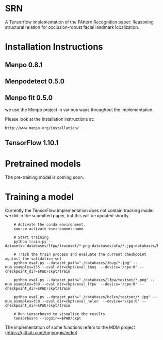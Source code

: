 # SRN

A Tensorflow implementation of the PAttern Recognition paper: Reasoning structural relation for occlusion-robust facial landmark localization.


# Installation Instructions


## Menpo 0.8.1
## Menpodetect 0.5.0
## Menpo fit 0.5.0
we use the Menpo project in various ways throughout the implementation.

Please look at the installation instructions at:

    http://www.menpo.org/installation/

## TensorFlow 1.10.1

# Pretrained models

The pre-training model is coming soon.

# Training a model
Currently the TensorFlow implementation does not contain tracking model we did in the submitted paper, but this will be updated shortly.

```
    # Activate the conda environment.
    source activate environment-name
    
    # Start training
    python train.py --datasets='databases/lfpw/trainset/*.png:databases/afw/*.jpg:databases/helen/trainset/*.jpg'
    
    # Track the train process and evaluate the current checkpoint against the validation set
    python eval.py --dataset_path="./databases/ibug/*.jpg" --num_examples=135 --eval_dir=ckpt/eval_ibug  --device='/cpu:0' --checkpoint_dir=$PWD/ckpt/train
    
    python eval.py --dataset_path="./databases/lfpw/testset/*.png" --num_examples=300 --eval_dir=ckpt/eval_lfpw  --device='/cpu:0' --checkpoint_dir=$PWD/ckpt/train
    
    python eval.py --dataset_path="./databases/helen/testset/*.jpg" --num_examples=330 --eval_dir=ckpt/eval_helen  --device='/cpu:0' --checkpoint_dir=$PWD/ckpt/train
    
    # Run tensorboard to visualise the results
    tensorboard --logdir==$PWD/ckpt
```
The implementation of some functions refers to the MDM project (https://github.com/trigeorgis/mdm).

